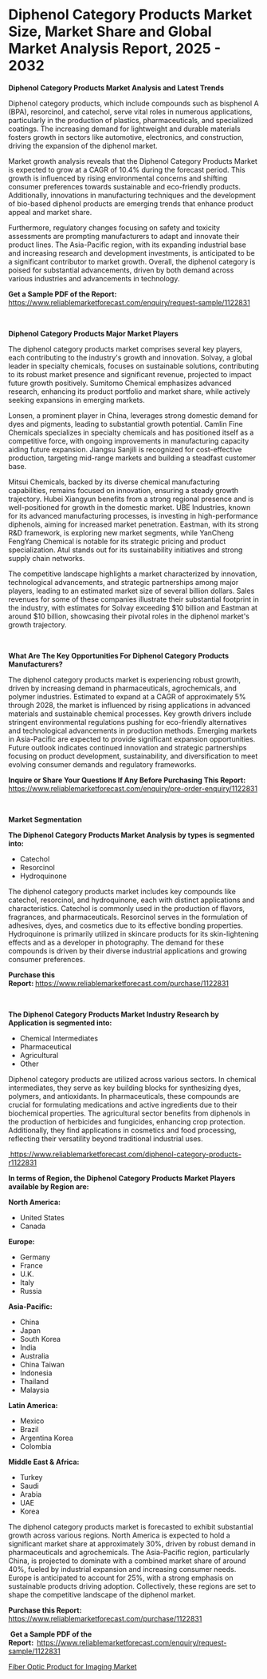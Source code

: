 <p><h1>Diphenol Category Products Market Size, Market Share and Global Market Analysis Report, 2025 - 2032</h1></p><p><strong>Diphenol Category Products Market Analysis and Latest Trends</strong></p>
<p><p>Diphenol category products, which include compounds such as bisphenol A (BPA), resorcinol, and catechol, serve vital roles in numerous applications, particularly in the production of plastics, pharmaceuticals, and specialized coatings. The increasing demand for lightweight and durable materials fosters growth in sectors like automotive, electronics, and construction, driving the expansion of the diphenol market.</p><p>Market growth analysis reveals that the Diphenol Category Products Market is expected to grow at a CAGR of 10.4% during the forecast period. This growth is influenced by rising environmental concerns and shifting consumer preferences towards sustainable and eco-friendly products. Additionally, innovations in manufacturing techniques and the development of bio-based diphenol products are emerging trends that enhance product appeal and market share. </p><p>Furthermore, regulatory changes focusing on safety and toxicity assessments are prompting manufacturers to adapt and innovate their product lines. The Asia-Pacific region, with its expanding industrial base and increasing research and development investments, is anticipated to be a significant contributor to market growth. Overall, the diphenol category is poised for substantial advancements, driven by both demand across various industries and advancements in technology.</p></p>
<p><strong>Get a Sample PDF of the Report:&nbsp;</strong> <a href="https://www.reliablemarketforecast.com/enquiry/request-sample/1122831?utm_campaign=1134&utm_medium=2&utm_source=Github&utm_content=ia&utm_term=05022025&utm_id=diphenol-category-products">https://www.reliablemarketforecast.com/enquiry/request-sample/1122831</a></p>
<p>&nbsp;</p>
<p><strong>Diphenol Category Products Major Market Players</strong></p>
<p><p>The diphenol category products market comprises several key players, each contributing to the industry's growth and innovation. Solvay, a global leader in specialty chemicals, focuses on sustainable solutions, contributing to its robust market presence and significant revenue, projected to impact future growth positively. Sumitomo Chemical emphasizes advanced research, enhancing its product portfolio and market share, while actively seeking expansions in emerging markets.</p><p>Lonsen, a prominent player in China, leverages strong domestic demand for dyes and pigments, leading to substantial growth potential. Camlin Fine Chemicals specializes in specialty chemicals and has positioned itself as a competitive force, with ongoing improvements in manufacturing capacity aiding future expansion. Jiangsu Sanjili is recognized for cost-effective production, targeting mid-range markets and building a steadfast customer base.</p><p>Mitsui Chemicals, backed by its diverse chemical manufacturing capabilities, remains focused on innovation, ensuring a steady growth trajectory. Hubei Xiangyun benefits from a strong regional presence and is well-positioned for growth in the domestic market. UBE Industries, known for its advanced manufacturing processes, is investing in high-performance diphenols, aiming for increased market penetration. Eastman, with its strong R&D framework, is exploring new market segments, while YanCheng FengYang Chemical is notable for its strategic pricing and product specialization. Atul stands out for its sustainability initiatives and strong supply chain networks.</p><p>The competitive landscape highlights a market characterized by innovation, technological advancements, and strategic partnerships among major players, leading to an estimated market size of several billion dollars. Sales revenues for some of these companies illustrate their substantial footprint in the industry, with estimates for Solvay exceeding $10 billion and Eastman at around $10 billion, showcasing their pivotal roles in the diphenol market's growth trajectory.</p></p>
<p>&nbsp;</p>
<p><strong>What Are The Key Opportunities For Diphenol Category Products Manufacturers?</strong></p>
<p><p>The diphenol category products market is experiencing robust growth, driven by increasing demand in pharmaceuticals, agrochemicals, and polymer industries. Estimated to expand at a CAGR of approximately 5% through 2028, the market is influenced by rising applications in advanced materials and sustainable chemical processes. Key growth drivers include stringent environmental regulations pushing for eco-friendly alternatives and technological advancements in production methods. Emerging markets in Asia-Pacific are expected to provide significant expansion opportunities. Future outlook indicates continued innovation and strategic partnerships focusing on product development, sustainability, and diversification to meet evolving consumer demands and regulatory frameworks.</p></p>
<p><strong>Inquire or Share Your Questions If Any Before Purchasing This Report:</strong> <a href="https://www.reliablemarketforecast.com/enquiry/pre-order-enquiry/1122831?utm_campaign=1134&utm_medium=2&utm_source=Github&utm_content=ia&utm_term=05022025&utm_id=diphenol-category-products">https://www.reliablemarketforecast.com/enquiry/pre-order-enquiry/1122831</a></p>
<p>&nbsp;</p>
<p><strong>Market Segmentation</strong></p>
<p><strong>The Diphenol Category Products Market Analysis by types is segmented into:</strong></p>
<p><ul><li>Catechol</li><li>Resorcinol</li><li>Hydroquinone</li></ul></p>
<p><p>The diphenol category products market includes key compounds like catechol, resorcinol, and hydroquinone, each with distinct applications and characteristics. Catechol is commonly used in the production of flavors, fragrances, and pharmaceuticals. Resorcinol serves in the formulation of adhesives, dyes, and cosmetics due to its effective bonding properties. Hydroquinone is primarily utilized in skincare products for its skin-lightening effects and as a developer in photography. The demand for these compounds is driven by their diverse industrial applications and growing consumer preferences.</p></p>
<p><strong>Purchase this Report:&nbsp;</strong><a href="https://www.reliablemarketforecast.com/purchase/1122831?utm_campaign=1134&utm_medium=2&utm_source=Github&utm_content=ia&utm_term=05022025&utm_id=diphenol-category-products">https://www.reliablemarketforecast.com/purchase/1122831</a></p>
<p>&nbsp;</p>
<p><strong>The Diphenol Category Products Market Industry Research by Application is segmented into:</strong></p>
<p><ul><li>Chemical Intermediates</li><li>Pharmaceutical</li><li>Agricultural</li><li>Other</li></ul></p>
<p><p>Diphenol category products are utilized across various sectors. In chemical intermediates, they serve as key building blocks for synthesizing dyes, polymers, and antioxidants. In pharmaceuticals, these compounds are crucial for formulating medications and active ingredients due to their biochemical properties. The agricultural sector benefits from diphenols in the production of herbicides and fungicides, enhancing crop protection. Additionally, they find applications in cosmetics and food processing, reflecting their versatility beyond traditional industrial uses.</p></p>
<p><a href="https://www.reliablemarketforecast.com/diphenol-category-products-r1122831?utm_campaign=1134&utm_medium=2&utm_source=Github&utm_content=ia&utm_term=05022025&utm_id=diphenol-category-products">&nbsp;https://www.reliablemarketforecast.com/diphenol-category-products-r1122831</a></p>
<p><strong>In terms of Region, the Diphenol Category Products Market Players available by Region are:</strong></p>
<p>
    <p> <strong> North America: </strong>
        <ul>
            <li>United States</li>
            <li>Canada</li>
        </ul>
        </p> 
    <p> <strong> Europe: </strong>
        <ul>
            <li>Germany</li>
            <li>France</li>
            <li>U.K.</li>
            <li>Italy</li>
            <li>Russia</li>
        </ul>
        </p> 
    <p> <strong> Asia-Pacific: </strong>
        <ul>
            <li>China</li>
            <li>Japan</li>
            <li>South Korea</li>
            <li>India</li>
            <li>Australia</li>
            <li>China Taiwan</li>
            <li>Indonesia</li>
            <li>Thailand</li>
            <li>Malaysia</li>
        </ul>
        </p> 
    <p> <strong> Latin America: </strong>
        <ul>
            <li>Mexico</li>
            <li>Brazil</li>
            <li>Argentina Korea</li>
            <li>Colombia</li>
        </ul>
        </p> 
    <p> <strong> Middle East & Africa: </strong>
        <ul>
            <li>Turkey</li>
            <li>Saudi</li>
            <li>Arabia</li>
            <li>UAE</li>
            <li>Korea</li>
        </ul>
    </p>
    </p>
<p><p>The diphenol category products market is forecasted to exhibit substantial growth across various regions. North America is expected to hold a significant market share at approximately 30%, driven by robust demand in pharmaceuticals and agrochemicals. The Asia-Pacific region, particularly China, is projected to dominate with a combined market share of around 40%, fueled by industrial expansion and increasing consumer needs. Europe is anticipated to account for 25%, with a strong emphasis on sustainable products driving adoption. Collectively, these regions are set to shape the competitive landscape of the diphenol market.</p></p>
<p><strong>Purchase this Report: </strong><a href="https://www.reliablemarketforecast.com/purchase/1122831?utm_campaign=1134&utm_medium=2&utm_source=Github&utm_content=ia&utm_term=05022025&utm_id=diphenol-category-products">https://www.reliablemarketforecast.com/purchase/1122831</a></p>
<p>&nbsp;<strong>Get a Sample PDF of the Report:&nbsp;&nbsp;</strong><a href="https://www.reliablemarketforecast.com/enquiry/request-sample/1122831?utm_campaign=1134&utm_medium=2&utm_source=Github&utm_content=ia&utm_term=05022025&utm_id=diphenol-category-products">https://www.reliablemarketforecast.com/enquiry/request-sample/1122831</a></p>
<p><strong></strong></p>
<p><p><a href="https://github.com/BryceTownsendr/Market-Research-Report-List-7/blob/main/fiber-optic-product-for-imaging-market.md?utm_campaign=1134&utm_medium=2&utm_source=Github&utm_content=ia&utm_term=05022025&utm_id=diphenol-category-products">Fiber Optic Product for Imaging Market</a></p></p>